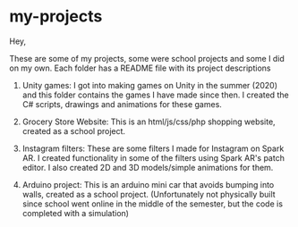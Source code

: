 # my-projects

Hey,

These are some of my projects, some were school projects and some I did on my own. 
Each folder has a README file with its project descriptions

1) Unity games: I got into making games on Unity in the summer (2020) and this folder contains the games I have made since then. I created the C# scripts, drawings and animations for these games.

2) Grocery Store Website: This is an html/js/css/php shopping website, created as a school project.

3) Instagram filters: These are some filters I made for Instagram on Spark AR. I created functionality in some of the filters using Spark AR's patch editor. I also created 2D and 3D models/simple animations for them.

3) Arduino project: This is an arduino mini car that avoids bumping into walls, created as a school project. (Unfortunately not physically built since school went online in the middle of the semester, but the code is completed with a simulation)
